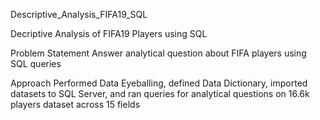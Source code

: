 Descriptive_Analysis_FIFA19_SQL

Decriptive Analysis of FIFA19 Players using SQL

Problem Statement
Answer analytical question about FIFA players using SQL queries

Approach
Performed Data Eyeballing, defined Data Dictionary, imported datasets to SQL Server, and ran queries for analytical questions on 16.6k players dataset across 15 fields
